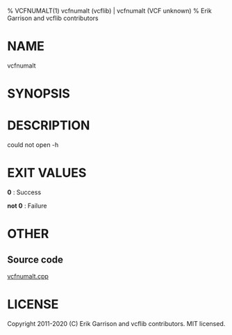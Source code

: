 % VCFNUMALT(1) vcfnumalt (vcflib) | vcfnumalt (VCF unknown)
% Erik Garrison and vcflib contributors

# NAME

vcfnumalt

# SYNOPSIS



# DESCRIPTION

could not open -h





# EXIT VALUES

**0**
: Success

**not 0**
: Failure

# OTHER

## Source code

[vcfnumalt.cpp](https://github.com/vcflib/vcflib/blob/master/src/vcfnumalt.cpp)

# LICENSE

Copyright 2011-2020 (C) Erik Garrison and vcflib contributors. MIT licensed.

<!--
  Created with ./scripts/bin2md.rb scripts/bin2md-template.erb
-->
